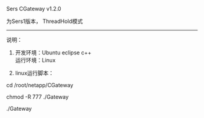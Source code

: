 ﻿Sers CGateway v1.2.0

为Sers1版本， ThreadHold模式

--------------------------------------------
说明：



1. 开发环境：Ubuntu eclipse c++   
    运行环境：Linux




2. linux运行脚本：

cd /root/netapp/CGateway

chmod  -R 777  ./Gateway

 ./Gateway





 